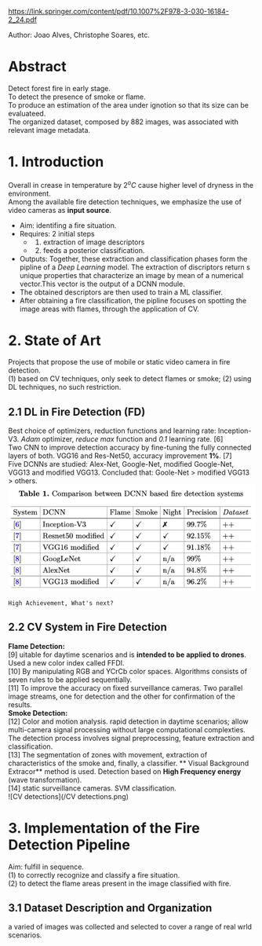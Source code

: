 https://link.springer.com/content/pdf/10.1007%2F978-3-030-16184-2_24.pdf

Author: Joao Alves, Christophe Soares, etc.

# Abstract
Detect forest fire in early stage.\
To detect the presence of smoke or flame.\
To produce an estimation of the area under ignotion so that its size  can be evaluateed.\
The organized dataset, composed by 882 images, was associated with relevant image metadata.

# 1. Introduction
Overall in crease in temperature by $2^oC$ cause higher level of dryness in the environment.\
Among the available fire detection techniques, we emphasize the use of video cameras as **input source**.  
* Aim: identifing a fire situation.
* Requires: 2 initial steps
  * 1. extraction of image descriptors
  * 2. feeds a posterior classification.
* Outputs: Together, these extraction and classification phases form the pipline of a *Deep Learning* model. The extraction
of discriptors return s unique properties that characterize an image by mean of a numerical vector.This vector is the output of a DCNN module. 
* The obtained descriptors are then used to train a ML classifier.
* After obtaining a fire classification, the pipline focuses on spotting the image areas with flames, through the application of CV.

# 2. State of Art
Projects that propose the use of mobile or static video camera in fire detection.\
(1) based on CV techniques, only seek to detect flames or smoke; (2) using DL techniques, no such restriction.
## 2.1 DL in Fire Detection (FD)
Best choice of optimizers, reduction functions and learning rate: Inception-V3. *Adam* optimizer, *reduce max* function and *0.1* learning rate. [6] \
Two CNN to improve detection accuracy by fine-tuning the fully connected layers of both. VGG16 and Res-Net50, accuracy improvement **1%**. [7] \
Five DCNNs are studied: Alex-Net, Google-Net, modified Google-Net, VGG13 and modified VGG13. Concluded that: Goole-Net > modified VGG13 > others.
![comparing different DNNs](/comparing.png)

```
High Achievement, What's next?
```

## 2.2 CV System in Fire Detection
**Flame Detection:** \
[9] uitable for daytime scenarios and is **intended to be applied to drones**. Used a new color index called FFDI.  
[10] By manipulating RGB and YCrCb color spaces. Algorithms consists of seven rules to be applied sequentially.  
[11] To improve the accuracy on fixed surveillance cameras. Two parallel image streams, one for detection and the other for confirmation of the  results.  
**Smoke Detection:**  
[12] Color and motion analysis. rapid detection in daytime scenarios; allow multi-camera signal processing without large computational complexties. The detection process involves signal preprocessing, feature extraction and classification.  
[13] The segmentation of zones with movement, extraction of characteristics of the smoke and, finally, a classifier. ** Visual Background Extracor** method is used. Detection based on **High Frequency energy** (wave transformation).  
[14] static surveillance cameras. SVM classification.  
![CV detections](/CV detections.png)

# 3. Implementation of the Fire Detection Pipeline
Aim: fulfill in sequence.    
(1) to correctly recognize and classify a fire situation.  
(2) to detect the flame areas present in the image classified with fire.
## 3.1 Dataset Description and Organization
a varied of images was collected and selected to cover a range of real wrld scenarios.





